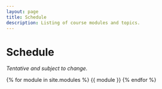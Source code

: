 ```yaml
---
layout: page
title: Schedule
description: Listing of course modules and topics.
---
```


# Schedule

*Tentative and subject to change.*

{% for module in site.modules %}
{{ module }}
{% endfor %}
